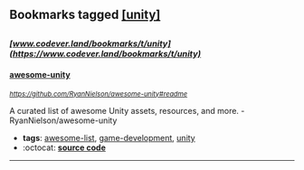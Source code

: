 ## Bookmarks tagged [[unity]](https://www.codever.land/search?q=[unity])

_<sup><sup>[www.codever.land/bookmarks/t/unity](https://www.codever.land/bookmarks/t/unity)</sup></sup>_
---
#### [awesome-unity](https://github.com/RyanNielson/awesome-unity#readme)
_<sup>https://github.com/RyanNielson/awesome-unity#readme</sup>_

A curated list of awesome Unity assets, resources, and more. - RyanNielson/awesome-unity
* **tags**: [awesome-list](../tagged/awesome-list.md), [game-development](../tagged/game-development.md), [unity](../tagged/unity.md)
* :octocat: **[source code](https://github.com/RyanNielson/awesome-unity#readme)**
---
